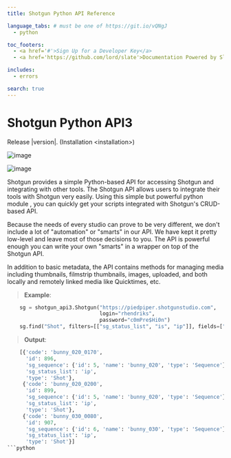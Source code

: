 ```yaml
---
title: Shotgun Python API Reference

language_tabs: # must be one of https://git.io/vQNgJ
  - python

toc_footers:
  - <a href='#'>Sign Up for a Developer Key</a>
  - <a href='https://github.com/lord/slate'>Documentation Powered by Slate</a>

includes:
  - errors

search: true
---
```


# Shotgun Python API3

Release |version|. (Installation \<installation\>)

![image](https://img.shields.io/badge/shotgun-api-blue.svg?style=flat-square)

![image](https://img.shields.io/travis/shotgunsoftware/python-api.svg?style=flat-square)

Shotgun provides a simple Python-based API for accessing Shotgun and integrating with other tools. The Shotgun API allows users to integrate their tools with Shotgun very easily. Using this simple but powerful python module , you can quickly get your scripts integrated with Shotgun's CRUD-based API.

Because the needs of every studio can prove to be very different, we don't include a lot of "automation" or "smarts" in our API. We have kept it pretty low-level and leave most of those decisions to you. The API is powerful enough you can write your own "smarts" in a wrapper on top of the Shotgun API.

In addition to basic metadata, the API contains methods for managing media including thumbnails, filmstrip thumbnails, images, uploaded, and both locally and remotely linked media like Quicktimes, etc.

> **Example**:
```python
    sg = shotgun_api3.Shotgun("https://piedpiper.shotgunstudio.com",
                              login="rhendriks",
                              password="c0mPre$Hi0n")
    sg.find("Shot", filters=[["sg_status_list", "is", "ip"]], fields=["code", "sg_status_list"])
```

> **Output**:
```python
    [{'code': 'bunny_020_0170',
      'id': 896,
      'sg_sequence': {'id': 5, 'name': 'bunny_020', 'type': 'Sequence'},
      'sg_status_list': 'ip',
      'type': 'Shot'},
     {'code': 'bunny_020_0200',
      'id': 899,
      'sg_sequence': {'id': 5, 'name': 'bunny_020', 'type': 'Sequence'},
      'sg_status_list': 'ip',
      'type': 'Shot'},
     {'code': 'bunny_030_0080',
      'id': 907,
      'sg_sequence': {'id': 6, 'name': 'bunny_030', 'type': 'Sequence'},
      'sg_status_list': 'ip',
      'type': 'Shot'}]
```python

